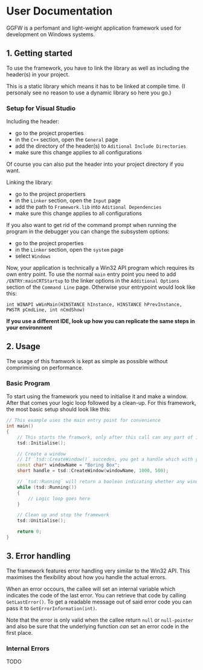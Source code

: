 # User Documentation
GGFW is a perfomant and light-weight application framework used for development on Windows systems.

## 1. Getting started
To use the framework, you have to link the library as well as including the header(s) in your project.

This is a static library which means it has to be linked at compile time. (I personaly see no reason to use a 
dynamic library so here you go.)

### Setup for Visual Studio
Including the header:
- go to the project properties
- in the `C++` section, open the `General` page
- add the directory of the header(s) to `Aditional Include Directories`
- make sure this change applies to all configurations

Of course you can also put the header into your project directory if you want.

Linking the library:
- go to the project propertiers
- in the `Linker` section, open the `Input` page
- add the path to `Framework.lib` into `Aditional Dependencies`
- make sure this change applies to all configurations

If you also want to get rid of the command prompt when running the program in the debugger you can change the
subsystem options:
- go to the project properties
- in the `Linker` section, open the `system` page
- select `Windows`

Now, your application is technically a Win32 API program which requires its own entry point. To use the normal 
`main` entry point you need to add `/ENTRY:mainCRTStartup` to the linker options in the `Additional Options`
section of the `Command Line` page. Otherwise your entrypoint would look like this:

`int WINAPI wWinMain(HINSTANCE hInstance, HINSTANCE hPrevInstance, PWSTR pCmdLine, int nCmdShow)`

**If you use a different IDE, look up how you can replicate the same steps in your environment**

## 2. Usage
The usage of this framwork is kept as simple as possible without comprimising on performance.

### Basic Program
To start using the framework you need to initialise it and make a window. After that comes your logic loop 
followed by a clean-up. For this framework, the most basic setup should look like this:

```C++
// This example uses the main entry point for convenience
int main()
{
	// This starts the framwork, only after this call can any part of it be used
	tsd::Initialise();

	// Create a window
	// If `tsd::CreateWindow()` succedes, you get a handle which with you can identify your window
	const char* windowName = "Boring Box";
	short handle = tsd::CreateWindow(windowName, 1000, 500);

	// `tsd::Running` will return a boolean indicating whether any window is open or 
	while (tsd::Running())
	{
		// Logic loop goes here
	}

	// Clean up and stop the framework
	tsd::Unitialise();

	return 0;
}
```

## 3. Error handling
The framework features error handling very similar to the Win32 API. This maximises the flexibility about how 
you handle the actual errors.

When an error occours, the callee will set an internal variable which indicates the code of the last error. You
can retrieve that code by calling `GetLastError()`. To get a readable message out of said error code you can
pass it to `GetErrorInformation(int)`.

Note that the error is only valid when the callee return `null` or `null-pointer` and also be sure that the
underlying function *can* set an error code in the first place.

### Internal Errors
TODO
